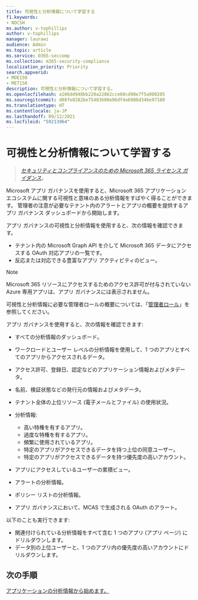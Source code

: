 ```yaml
---
title: 可視性と分析情報について学習する
f1.keywords:
- NOCSH
ms.author: v-tophillips
author: v-tophillips
manager: laurawi
audience: Admin
ms.topic: article
ms.service: O365-seccomp
ms.collection: m365-security-compliance
localization_priority: Priority
search.appverid:
- MOE150
- MET150
description: 可視性と分析情報について学習する。
ms.openlocfilehash: a106dd948bb220a22862cce60cd90e7f5a980205
ms.sourcegitcommit: d08fe0282be75483608e96df4e6986d346e97180
ms.translationtype: HT
ms.contentlocale: ja-JP
ms.lasthandoff: 09/12/2021
ms.locfileid: "59213964"
---
```

# <a name="learn-about-visibility-and-insights"></a>可視性と分析情報について学習する

>*[セキュリティとコンプライアンスのための Microsoft 365 ライセンス ガイダンス](https://aka.ms/ComplianceSD)。*

Microsoft アプリ ガバナンスを使用すると、Microsoft 365 アプリケーション エコシステムに関する可視性と意味のある分析情報をすばやく得ることができます。 管理者の注意が必要なテナント内のアラートとアプリの概要を提供するアプリ ガバナンス ダッシュボードから開始します。

アプリ ガバナンスの可視性と分析情報を使用すると、次の情報を確認できます。

- テナント内の Microsoft Graph API を介して Microsoft 365 データにアクセスする OAuth 対応アプリの一覧です。
- 反応または対応できる豊富なアプリ アクティビティのビュー。

>[!Note]
>Microsoft 365 リソースにアクセスするためのアクセス許可が付与されていない Azure 専用アプリは、アプリ ガバナンスには表示されません。
>

可視性と分析情報に必要な管理者ロールの概要については、「[管理者ロール](app-governance-get-started.md#administrator-roles)」を参照してください。

アプリ ガバナンスを使用すると、次の情報を確認できます:

- すべての分析情報のダッシュボード。
- ワークロードとユーザー レベルの分析情報を使用して、1 つのアプリとすべてのアプリからアクセスされるデータ。
- アクセス許可、登録日、認定などのアプリケーション情報およびメタデータ。
- 名前、検証状態などの発行元の情報およびメタデータ。
- テナント全体の上位リソース (電子メールとファイル) の使用状況。
- 分析情報:

  - 高い特権を有するアプリ。
  - 過度な特権を有するアプリ。
  - 頻繁に使用されているアプリ。
  - 特定のアプリがアクセスできるデータを持つ上位の同意ユーザー。
  - 特定のアプリがアクセスできるデータを持つ優先度の高いアカウント。

- アプリにアクセスしているユーザーの累積ビュー。
- アラートの分析情報。
- ポリシー リストの分析情報。
<!--
- Policies created in MCAS in the app governance portal.
-->
- アプリ ガバナンスにおいて、MCAS で生成される OAuth のアラート。

以下のことも実行できます:

- 関連付けられている分析情報をすべて含む 1 つのアプリ (アプリ ページ) にドリルダウンします。
- データ別の上位ユーザーと、1 つのアプリ内の優先度の高いアカウントにドリルダウンします。

## <a name="next-step"></a>次の手順

[アプリケーションの分析情報から始めます。](app-governance-visibility-insights-get-started.md)
